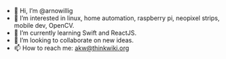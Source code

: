 - 👋 Hi, I’m @arnowillig
- 👀 I’m interested in linux, home automation, raspberry pi, neopixel strips, mobile dev, OpenCV.
- 🌱 I’m currently learning Swift and ReactJS.
- 💞️ I’m looking to collaborate on new ideas.
- 📫 How to reach me: akw@thinkwiki.org

<!---
arnowillig/arnowillig is a ✨ special ✨ repository because its `README.md` (this file) appears on your GitHub profile.
You can click the Preview link to take a look at your changes.
--->
